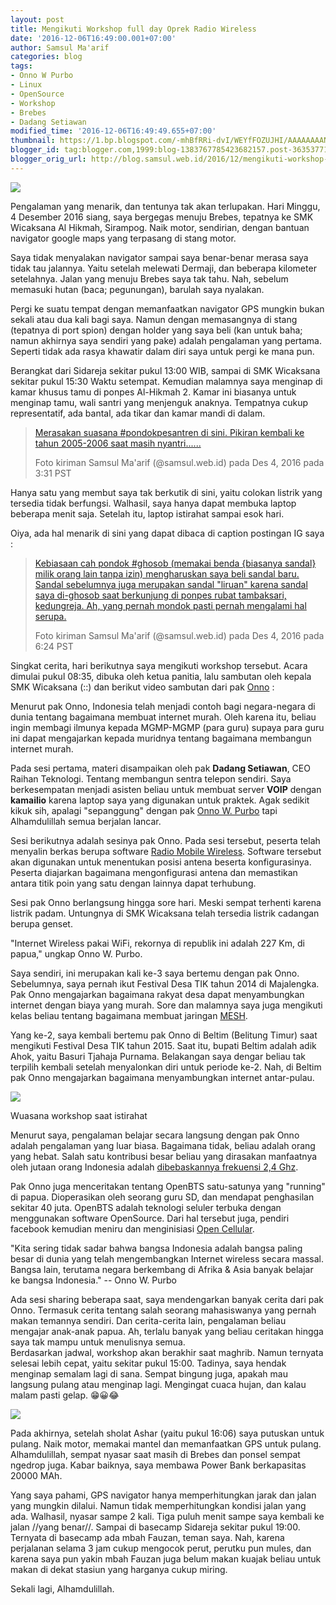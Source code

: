 ```yaml
---
layout: post
title: Mengikuti Workshop full day Oprek Radio Wireless
date: '2016-12-06T16:49:00.001+07:00'
author: Samsul Ma'arif
categories: blog
tags:
- Onno W Purbo
- Linux
- OpenSource
- Workshop
- Brebes
- Dadang Setiawan
modified_time: '2016-12-06T16:49:49.655+07:00'
thumbnail: https://1.bp.blogspot.com/-mhBfRRi-dvI/WEYfFOZUJHI/AAAAAAAANvk/DA3VLEspfRYrF4FamFrHPvfbLH8A-pwlACEw/s72-c/full-day-oprek-radio-wireless-onno-w-purbo.jpg
blogger_id: tag:blogger.com,1999:blog-1383767785423682157.post-3635377169269412222
blogger_orig_url: http://blog.samsul.web.id/2016/12/mengikuti-workshop-full-day-oprek-radio.html
---
```


[![](https://1.bp.blogspot.com/-mhBfRRi-dvI/WEYfFOZUJHI/AAAAAAAANvk/DA3VLEspfRYrF4FamFrHPvfbLH8A-pwlACEw/s1600/full-day-oprek-radio-wireless-onno-w-purbo.jpg)](https://1.bp.blogspot.com/-mhBfRRi-dvI/WEYfFOZUJHI/AAAAAAAANvk/DA3VLEspfRYrF4FamFrHPvfbLH8A-pwlACEw/s1600/full-day-oprek-radio-wireless-onno-w-purbo.jpg)

Pengalaman yang menarik, dan tentunya tak akan terlupakan. Hari Minggu, 4 Desember 2016 siang, saya bergegas menuju Brebes, tepatnya ke SMK Wicaksana Al Hikmah, Sirampog. Naik motor, sendirian, dengan bantuan navigator google maps yang terpasang di stang motor.  

Saya tidak menyalakan navigator sampai saya benar-benar merasa saya tidak tau jalannya. Yaitu setelah melewati Dermaji, dan beberapa kilometer setelahnya. Jalan yang menuju Brebes saya tak tahu. Nah, sebelum memasuki hutan (baca; pegunungan), barulah saya nyalakan.  

Pergi ke suatu tempat dengan memanfaatkan navigator GPS mungkin bukan sekali atau dua kali bagi saya. Namun dengan memasangnya di stang (tepatnya di port spion) dengan holder yang saya beli (kan untuk baha; namun akhirnya saya sendiri yang pake) adalah pengalaman yang pertama. Seperti tidak ada rasya khawatir dalam diri saya untuk pergi ke mana pun.  

Berangkat dari Sidareja sekitar pukul 13:00 WIB, sampai di SMK Wicaksana sekitar pukul 15:30 Waktu setempat. Kemudian malamnya saya menginap di kamar khusus tamu di ponpes Al-Hikmah 2\. Kamar ini biasanya untuk menginap tamu, wali santri yang menjenguk anaknya. Tempatnya cukup representatif, ada bantal, ada tikar dan kamar mandi di dalam.  

> 
> 
> [Merasakan suasana #pondokpesantren di sini. Pikiran kembali ke tahun 2005-2006 saat masih nyantri......](https://www.instagram.com/p/BNl_jXFh9BG/)
> 
> Foto kiriman Samsul Ma'arif (@samsul.web.id) pada Des 4, 2016 pada 3:31 PST
> 
> 

Hanya satu yang membut saya tak berkutik di sini, yaitu colokan listrik yang tersedia tidak berfungsi. Walhasil, saya hanya dapat membuka laptop beberapa menit saja. Setelah itu, laptop istirahat sampai esok hari.  

Oiya, ada hal menarik di sini yang dapat dibaca di caption postingan IG saya :  

> 
> 
> [Kebiasaan cah pondok #ghosob (memakai benda {biasanya sandal} milik orang lain tanpa izin) mengharuskan saya beli sandal baru. Sandal sebelumnya juga merupakan sandal "liruan" karena sandal saya di-ghosob saat berkunjung di ponpes rubat tambaksari, kedungreja. Ah, yang pernah mondok pasti pernah mengalami hal serupa.](https://www.instagram.com/p/BNmTXe3BvLq/)
> 
> Foto kiriman Samsul Ma'arif (@samsul.web.id) pada Des 4, 2016 pada 6:24 PST
> 
> 

Singkat cerita, hari berikutnya saya mengikuti workshop tersebut. Acara dimulai pukul 08:35, dibuka oleh ketua panitia, lalu sambutan oleh kepala SMK Wicaksana (::) dan berikut video sambutan dari pak [Onno](http://lms.onnocenter.or.id/wiki/) :  

  

Menurut pak Onno, Indonesia telah menjadi contoh bagi negara-negara di dunia tentang bagaimana membuat internet murah. Oleh karena itu, beliau ingin membagi ilmunya kepada MGMP-MGMP (para guru) supaya para guru ini dapat mengajarkan kepada muridnya tentang bagaimana membangun internet murah.  

Pada sesi pertama, materi disampaikan oleh pak **Dadang Setiawan**, CEO Raihan Teknologi. Tentang membangun sentra telepon sendiri. Saya berkesempatan menjadi asisten beliau untuk membuat server **VOIP** dengan **kamailio** karena laptop saya yang digunakan untuk praktek. Agak sedikit kikuk sih, apalagi "sepanggung" dengan pak [Onno W. Purbo](https://id.wikipedia.org/wiki/Onno_W._Purbo) tapi Alhamdulillah semua berjalan lancar.  

Sesi berikutnya adalah sesinya pak Onno. Pada sesi tersebut, peserta telah menyalin berkas berupa software [Radio Mobile Wireless](https://www.google.co.id/search?sourceid=chrome-psyapi2&ion=1&espv=2&ie=UTF-8&client=ubuntu&q=Radio%20Mobile%20Wireless&oq=Radio%20Mobile%20Wireless&aqs=chrome..69i57j0l5.776j0j4). Software tersebut akan digunakan untuk menentukan posisi antena beserta konfigurasinya. Peserta diajarkan bagaimana mengonfigurasi antena dan memastikan antara titik poin yang satu dengan lainnya dapat terhubung.  

Sesi pak Onno berlangsung hingga sore hari. Meski sempat terhenti karena listrik padam. Untungnya di SMK Wicaksana telah tersedia listrik cadangan berupa genset.  

"Internet Wireless pakai WiFi, rekornya di republik ini adalah 227 Km, di papua," ungkap Onno W. Purbo.  

Saya sendiri, ini merupakan kali ke-3 saya bertemu dengan pak Onno. Sebelumnya, saya pernah ikut Festival Desa TIK tahun 2014 di Majalengka. Pak Onno mengajarkan bagaimana rakyat desa dapat menyambungkan internet dengan biaya yang murah. Sore dan malamnya saya juga mengikuti kelas beliau tentang bagaimana membuat jaringan [MESH](http://blog.samsul.web.id/2014/10/dokumentasi-olsr-di-destika-2014.html).  

Yang ke-2, saya kembali bertemu pak Onno di Beltim (Belitung Timur) saat mengikuti Festival Desa TIK tahun 2015\. Saat itu, bupati Beltim adalah adik Ahok, yaitu Basuri Tjahaja Purnama. Belakangan saya dengar beliau tak terpilih kembali setelah menyalonkan diri untuk periode ke-2\. Nah, di Beltim pak Onno mengajarkan bagaimana menyambungkan internet antar-pulau.  







[![](https://4.bp.blogspot.com/-0E_eIOUWgo0/WEaHyH_84PI/AAAAAAAANv0/Iv_fusjbCTU4deyE8Lmm3dUQkqIhg2WPwCLcB/s320/setelah-istirahat-full-day-oprek-radio-wireless-brebes.jpg)](https://4.bp.blogspot.com/-0E_eIOUWgo0/WEaHyH_84PI/AAAAAAAANv0/Iv_fusjbCTU4deyE8Lmm3dUQkqIhg2WPwCLcB/s1600/setelah-istirahat-full-day-oprek-radio-wireless-brebes.jpg)





Wuasana workshop saat istirahat







Menurut saya, pengalaman belajar secara langsung dengan pak Onno adalah pengalaman yang luar biasa. Bagaimana tidak, beliau adalah orang yang hebat. Salah satu kontribusi besar beliau yang dirasakan manfaatnya oleh jutaan orang Indonesia adalah [dibebaskannya frekuensi 2,4 Ghz](http://lms.onnocenter.or.id/wiki/index.php/Sejarah_Internet_Indonesia:Pembebasan_Frekuensi_2.4Ghz).  

Pak Onno juga menceritakan tentang OpenBTS satu-satunya yang "running" di papua. Dioperasikan oleh seorang guru SD, dan mendapat penghasilan sekitar 40 juta. OpenBTS adalah teknologi seluler terbuka dengan menggunakan software OpenSource. Dari hal tersebut juga, pendiri facebook kemudian meniru dan menginisiasi [Open Cellular](https://www.google.co.id/search?q=facebook+open+cellular&oq=facebook+open+cell&aqs=chrome.1.69i57j0l2j69i64.8086j0j4&client=ubuntu&sourceid=chrome&ie=UTF-8).  

"Kita sering tidak sadar bahwa bangsa Indonesia adalah bangsa paling besar di dunia yang telah mengembangkan Internet wireless secara massal. Bangsa lain, terutama negara berkembang di Afrika & Asia banyak belajar ke bangsa Indonesia." -- Onno W. Purbo  

Ada sesi sharing beberapa saat, saya mendengarkan banyak cerita dari pak Onno. Termasuk cerita tentang salah seorang mahasiswanya yang pernah makan temannya sendiri. Dan cerita-cerita lain, pengalaman beliau mengajar anak-anak papua. Ah, terlalu banyak yang beliau ceritakan hingga saya tak mampu untuk menulisnya semua.  
Berdasarkan jadwal, workshop akan berakhir saat maghrib. Namun ternyata selesai lebih cepat, yaitu sekitar pukul 15:00\. Tadinya, saya hendak menginap semalam lagi di sana. Sempat bingung juga, apakah mau langsung pulang atau menginap lagi. Mengingat cuaca hujan, dan kalau malam pasti gelap. 😁😀😂  

[![](https://1.bp.blogspot.com/-ADR2F5snzgs/WEaJTVk7ywI/AAAAAAAANwE/BoFzEiWMMrkozY4s049NI90IUAJ-gki2QCLcB/s320/navigasi-3-jam-perjalanan-brebes.jpg)](https://1.bp.blogspot.com/-ADR2F5snzgs/WEaJTVk7ywI/AAAAAAAANwE/BoFzEiWMMrkozY4s049NI90IUAJ-gki2QCLcB/s1600/navigasi-3-jam-perjalanan-brebes.jpg)

Pada akhirnya, setelah sholat Ashar (yaitu pukul 16:06) saya putuskan untuk pulang. Naik motor, memakai mantel dan memanfaatkan GPS untuk pulang. Alhamdulillah, sempat nyasar saat masih di Brebes dan ponsel sempat ngedrop juga. Kabar baiknya, saya membawa Power Bank berkapasitas 20000 MAh.  

Yang saya pahami, GPS navigator hanya memperhitungkan jarak dan jalan yang mungkin dilalui. Namun tidak memperhitungkan kondisi jalan yang ada. Walhasil, nyasar sampe 2 kali. Tiga puluh menit sampe saya kembali ke jalan //yang benar//. Sampai di basecamp Sidareja sekitar pukul 19:00\. Ternyata di basecamp ada mbah Fauzan, teman saya. Nah, karena perjalanan selama 3 jam cukup mengocok perut, perutku pun mules, dan karena saya pun yakin mbah Fauzan juga belum makan kuajak beliau untuk makan di dekat stasiun yang harganya cukup miring.  

Sekali lagi, Alhamdulillah.
